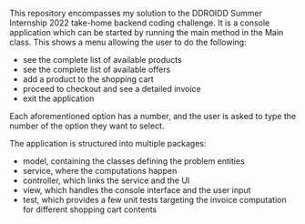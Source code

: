 

This repository encompasses my solution to the DDROIDD Summer Internship 2022 take-home backend coding challenge.
It is a console application which can be started by running the main method in the Main class. This shows a menu allowing the user to do the following:

- see the complete list of available products
- see the complete list of available offers
- add a product to the shopping cart
- proceed to checkout and see a detailed invoice
- exit the application

Each aforementioned option has a number, and the user is asked to type the number of the option they want to select. 

The application is structured into multiple packages:
- model, containing  the classes defining the problem entities
- service, where the computations happen
- controller, which links the service and the UI
- view, which handles the console interface and the user input
- test, which provides a few unit tests targeting the invoice computation for different shopping cart contents

